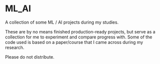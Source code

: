 # ML_AI
A collection of some ML / AI projects during my studies.

These are by no means finished production-ready projects, but serve as a collection for me to experiment and compare progress with. Some of the code used is based on a paper/course that I came across during my research. 

Please do not distribute.
